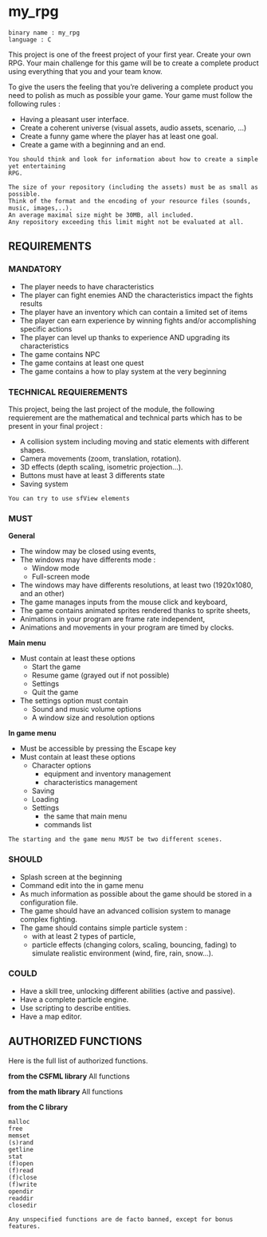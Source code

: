 # my_rpg

```
binary name : my_rpg
language : C
```

This project is one of the freest project of your first year. Create your own RPG.
Your main challenge for this game will be to create a complete product using everything that you and your team know.

To give the users the feeling that you’re delivering a complete product you need to polish as much as possible your game.
Your game must follow the following rules :

- Having a pleasant user interface.
- Create a coherent universe (visual assets, audio assets, scenario, ...)
- Create a funny game where the player has at least one goal.
- Create a game with a beginning and an end.

```
You should think and look for information about how to create a simple yet entertaining
RPG.
```

```
The size of your repository (including the assets) must be as small as possible.
Think of the format and the encoding of your resource files (sounds, music, images,..).
An average maximal size might be 30MB, all included.
Any repository exceeding this limit might not be evaluated at all.
```
## REQUIREMENTS

### MANDATORY

- The player needs to have characteristics
- The player can fight enemies AND the characteristics impact the fights results
- The player have an inventory which can contain a limited set of items
- The player can earn experience by winning fights and/or accomplishing specific actions
- The player can level up thanks to experience AND upgrading its characteristics
- The game contains NPC
- The game contains at least one quest
- The game contains a how to play system at the very beginning

### TECHNICAL REQUIEREMENTS

This project, being the last project of the module, the following requierement are the mathematical and
technical parts which has to be present in your final project :

- A collision system including moving and static elements with different shapes.
- Camera movements (zoom, translation, rotation).
- 3D effects (depth scaling, isometric projection...).
- Buttons must have at least 3 differents state
- Saving system

```
You can try to use sfView elements
```
### MUST

**General**

- The window may be closed using events,
- The windows may have differents mode :
    - Window mode
    - Full-screen mode
- The windows may have differents resolutions, at least two (1920x1080, and an other)
- The game manages inputs from the mouse click and keyboard,
- The game contains animated sprites rendered thanks to sprite sheets,
- Animations in your program are frame rate independent,
- Animations and movements in your program are timed by clocks.

**Main menu**

- Must contain at least these options
    - Start the game
    - Resume game (grayed out if not possible)
    - Settings
    - Quit the game
- The settings option must contain
    - Sound and music volume options
    - A window size and resolution options

**In game menu**

- Must be accessible by pressing the Escape key
- Must contain at least these options
    - Character options
       - equipment and inventory management
       - characteristics management
    - Saving
    - Loading
    - Settings
       - the same that main menu
       - commands list

```
The starting and the game menu MUST be two different scenes.
```
### SHOULD

- Splash screen at the beginning
- Command edit into the in game menu
- As much information as possible about the game should be stored in a configuration file.
- The game should have an advanced collision system to manage complex fighting.
- The game should contains simple particle system :
    - with at least 2 types of particle,
    - particle effects (changing colors, scaling, bouncing, fading) to simulate realistic environment (wind, fire, rain, snow...).

### COULD

- Have a skill tree, unlocking different abilities (active and passive).
- Have a complete particle engine.
- Use scripting to describe entities.
- Have a map editor.


## AUTHORIZED FUNCTIONS

Here is the full list of authorized functions.

**from the CSFML library**
All functions

**from the math library**
All functions

**from the C library**

```
malloc
free
memset
(s)rand
getline
stat
(f)open
(f)read
(f)close
(f)write
opendir
readdir
closedir
```

```
Any unspecified functions are de facto banned, except for bonus features.
```
